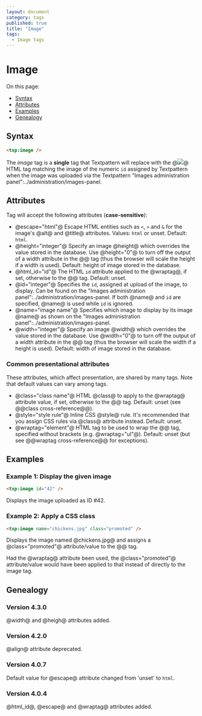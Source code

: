 ```yaml
---
layout: document
category: tags
published: true
title: "Image"
tags:
  - Image tags
---
```


# Image

On this page:

* [Syntax](#user-content-syntax)
* [Attributes](#user-content-attributes)
* [Examples](#user-content-examples)
* [Genealogy](#user-content-genealogy)

## Syntax

```html
<txp:image />
```

The *image* tag is a __single__ tag that Textpattern will replace with the @<img src="...">@ HTML tag matching the image of the numeric `id` assigned by Textpattern when the image was uploaded via the Textpattern "Images administration panel":../administration/images-panel.

## Attributes

Tag will accept the following attributes (**case-sensitive**):

* @escape="html"@
Escape HTML entities such as `<`, `>` and `&` for the image's @alt@ and @title@ attributes.
Values: `html` or unset.
Default: `html`.
* @height="integer"@
Specify an image @height@ which overrides the value stored in the database. Use @height="0"@ to turn off the output of a width attribute in the @<img>@ tag (thus the browser will scale the height if a width is used).
Default: height of image stored in the database.
* @html_id="id"@
The HTML `id` attribute applied to the @wraptag@, if set, otherwise to the @<img>@ tag.
Default: unset.
* @id="integer"@
Specifies the `id`, assigned at upload of the image, to display. Can be found on the "Images administration panel":../administration/images-panel. If both @name@ and `id` are specified, @name@ is used while `id` is ignored.
* @name="image name"@
Specifies which image to display by its image @name@ as shown on the "Images administration panel":../administration/images-panel.
* @width="integer"@
Specify an image @width@ which overrides the value stored in the database. Use @width="0"@ to turn off the output of a width attribute in the @<img>@ tag (thus the browser will scale the width if a height is used).
Default: width of image stored in the database.

### Common presentational attributes

These attributes, which affect presentation, are shared by many tags. Note that default values can vary among tags.

* @class="class name"@
HTML @class@ to apply to the @wraptag@ attribute value, if set, otherwise to the @<img>@ tag.
Default: unset (see @@class cross-reference@@).
* @style="style rule"@
Inline CSS @style@ rule. It's recommended that you assign CSS rules via @class@ attribute instead.
Default: unset.
* @wraptag="element"@
HTML tag to be used to wrap the @<img>@ tag, specified without brackets (e.g. @wraptag="ul"@).
Default: unset (but see @@wraptag cross-reference@@ for exceptions).

## Examples

### Example 1: Display the given image

```html
<txp:image id="42" />
```

Displays the image uploaded as ID #42.

### Example 2: Apply a CSS class

```html
<txp:image name="chickens.jpg" class="promoted" />
```

Displays the image named @chickens.jpg@ and assigns a @class="promoted"@ attribute/value to the @<img>@ tag.

Had the @wraptag@ attribute been used, the @class="promoted"@ attribute/value would have been applied to that instead of directly to the image tag.

## Genealogy

### Version 4.3.0

@width@ and @heigh@ attributes added.

### Version 4.2.0

@align@ attribute deprecated.

### Version 4.0.7

Default value for @escape@ attribute changed from 'unset' to `html`.

### Version 4.0.4

@html_id@, @escape@ and @wraptag@ attributes added.
